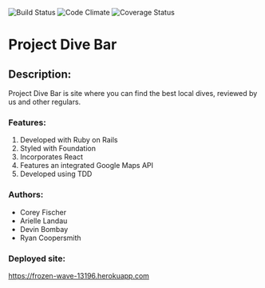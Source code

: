 ![Build Status](https://codeship.com/projects/2ba85650-e4b2-0134-bf5f-3ac90cb8ca14/status?branch=master)
![Code Climate](https://codeclimate.com/github/ryancoopersmith/project_dive_bomb.png)
![Coverage Status](https://coveralls.io/repos/ryancoopersmith/project_dive_bomb/badge.png)

# Project Dive Bar

## Description:
Project Dive Bar is site where you can find the best local dives,
reviewed by us and other regulars.

### Features:
1. Developed with Ruby on Rails
2. Styled with Foundation
3. Incorporates React
4. Features an integrated Google Maps API
5. Developed using TDD

### Authors:
* Corey Fischer
* Arielle Landau
* Devin Bombay
* Ryan Coopersmith

### Deployed site:
https://frozen-wave-13196.herokuapp.com
